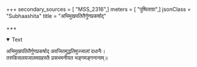 +++
secondary_sources = [ "MSS_2316",]
meters = [ "पुष्पिताग्रा",]
jsonClass = "Subhaashita"
title = "अभिमुखपतितैर्गुणप्रकर्षाद्"

+++

<details open><summary>Text</summary>

अभिमुखपतितैर्गुणप्रकर्षाद् अवजितमुद्धतिमुज्ज्वलां दधानैः।  
तरुकिसलयजालमग्रहस्तैः प्रसभमनीयत भङ्गमङ्गनानाम्॥
</details>

